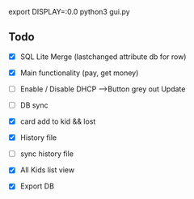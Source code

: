 export DISPLAY=:0.0
python3 gui.py

## Todo

  - [x] SQL Lite Merge (lastchanged attribute db for row)
  - [x] Main functionality (pay, get money)
  - [ ] Enable / Disable DHCP -->Button grey out Update
  - [ ] DB sync

  - [x] card add to kid && lost
  - [x] History file
  - [ ] sync history file
  - [x] All Kids list view

  - [x] Export DB
